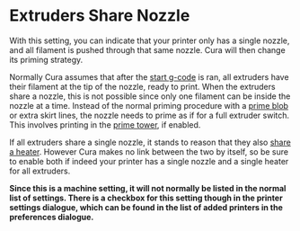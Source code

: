 Extruders Share Nozzle
====
With this setting, you can indicate that your printer only has a single nozzle, and all filament is pushed through that same nozzle. Cura will then change its priming strategy.

Normally Cura assumes that after the [start g-code](machine_start_gcode.md) is ran, all extruders have their filament at the tip of the nozzle, ready to print. When the extruders share a nozzle, this is not possible since only one filament can be inside the nozzle at a time. Instead of the normal priming procedure with a [prime blob](../platform_adhesion/prime_blob_enable.md) or extra skirt lines, the nozzle needs to prime as if for a full extruder switch. This involves printing in the [prime tower](../dual/prime_tower_enable.md), if enabled.

If all extruders share a single nozzle, it stands to reason that they also [share a heater](machine_extruders_share_heater.md). However Cura makes no link between the two by itself, so be sure to enable both if indeed your printer has a single nozzle and a single heater for all extruders.

**Since this is a machine setting, it will not normally be listed in the normal list of settings. There is a checkbox for this setting though in the printer settings dialogue, which can be found in the list of added printers in the preferences dialogue.**